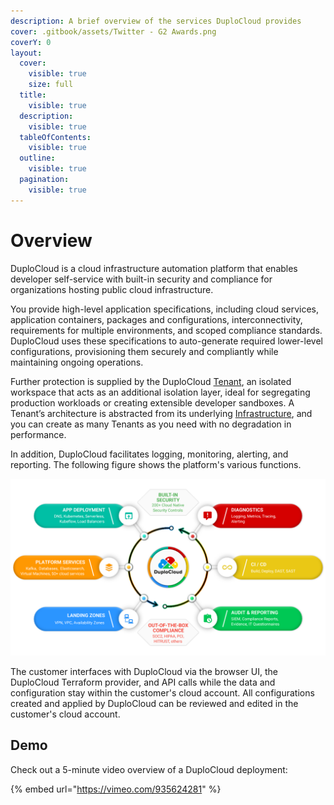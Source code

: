 ```yaml
---
description: A brief overview of the services DuploCloud provides
cover: .gitbook/assets/Twitter - G2 Awards.png
coverY: 0
layout:
  cover:
    visible: true
    size: full
  title:
    visible: true
  description:
    visible: true
  tableOfContents:
    visible: true
  outline:
    visible: true
  pagination:
    visible: true
---
```


# Overview

DuploCloud is a cloud infrastructure automation platform that enables developer self-service with built-in security and compliance for organizations hosting public cloud infrastructure.&#x20;

You provide high-level application specifications, including cloud services, application containers, packages and configurations, interconnectivity, requirements for multiple environments, and scoped compliance standards. DuploCloud uses these specifications to auto-generate required lower-level configurations, provisioning them securely and compliantly while maintaining ongoing operations.&#x20;

Further protection is supplied by the DuploCloud [Tenant](welcome-to-duplocloud/application-focussed-interface/duplocloud-common-components/tenant.md), an isolated workspace that acts as an additional isolation layer, ideal for segregating production workloads or creating extensible developer sandboxes. A Tenant’s architecture is abstracted from its underlying [Infrastructure](welcome-to-duplocloud/application-focussed-interface/duplocloud-common-components/infrastructure.md), and you can create as many Tenants as you need with no degradation in performance. &#x20;

In addition, DuploCloud facilitates logging, monitoring, alerting, and reporting. The following figure shows the platform's various functions.

![The DuploCloud Platform Features Diagram](.gitbook/assets/one-unified-platform-infographic-1280x720.png)

The customer interfaces with DuploCloud via the browser UI, the DuploCloud Terraform provider, and API calls while the data and configuration stay within the customer's cloud account. All configurations created and applied by DuploCloud can be reviewed and edited in the customer's cloud account.

## Demo

Check out a 5-minute video overview of a DuploCloud deployment:

{% embed url="https://vimeo.com/935624281" %}
